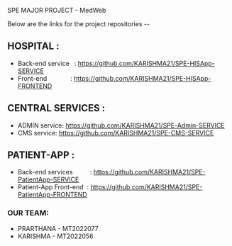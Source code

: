 SPE MAJOR PROJECT - MedWeb

Below are the links for the project repositories -- 
## HOSPITAL :
* Back-end service	&ensp;: https://github.com/KARISHMA21/SPE-HISApp-SERVICE
* Front-end		&emsp;&emsp;&emsp;&ensp;: https://github.com/KARISHMA21/SPE-HISApp-FRONTEND
	
## CENTRAL SERVICES : 
* ADMIN service: https://github.com/KARISHMA21/SPE-Admin-SERVICE
* CMS service: https://github.com/KARISHMA21/SPE-CMS-SERVICE

## PATIENT-APP :
* Back-end services	&ensp;&emsp;&emsp;: https://github.com/KARISHMA21/SPE-PatientApp-SERVICE
* Patient-App Front-end	&nbsp;: https://github.com/KARISHMA21/SPE-PatientApp-FRONTEND


### OUR TEAM:
* PRARTHANA	- MT2022077 
* KARISHMA	- MT2022056

